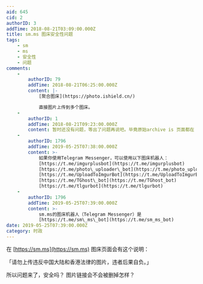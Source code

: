 ```yaml
---
aid: 645
cid: 2
authorID: 3
addTime: 2018-08-21T03:09:00.000Z
title: sm.ms 图床安全性问题
tags:
    - sm
    - ms
    - 安全性
    - 问题
comments:
    -
        authorID: 79
        addTime: 2018-08-21T06:25:00.000Z
        content: |-
            [聚合图床](https://photo.ishield.cn/)

            直接图片上传到多个图床。
    -
        authorID: 1
        addTime: 2018-08-21T09:23:00.000Z
        content: 暂时还没有问题，等出了问题再说吧。毕竟原始archive is 页面都在
    -
        authorID: 1796
        addTime: 2019-05-25T07:38:00.000Z
        content: >-
            如果你使用Telegram Messenger，可以使用以下图床机器人：
            [https://t.me/imgurplusbot](https://t.me/imgurplusbot)
            [https://t.me/photo\_uploader\_bot](https://t.me/photo_uploader_bot)
            [https://t.me/UploadToImgurBot](https://t.me/UploadToImgurBot)
            [https://t.me/TGhost\_bot](https://t.me/TGhost_bot)
            [https://t.me/tlgurbot](https://t.me/tlgurbot)
    -
        authorID: 1796
        addTime: 2019-05-25T07:39:00.000Z
        content: >-
            sm.ms的图床机器人（Telegram Messenger）是
            [https://t.me/sm\_ms\_bot](https://t.me/sm_ms_bot)
date: 2019-05-25T07:39:00.000Z
category: 时政
---
```


在 [https://sm.ms](https://sm.ms) 图床页面会有这个说明：

「请勿上传违反中国大陆和香港法律的图片，违者后果自负。」

所以问题来了，安全吗？ 图片链接会不会被删掉怎样？
